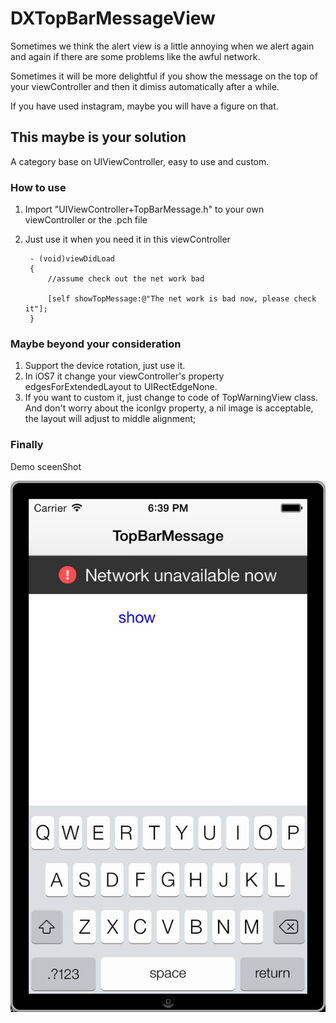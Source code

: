 DXTopBarMessageView
===================

Sometimes we think the alert view is a little annoying when we alert again and again if there are some problems like the awful network.

Sometimes it will be more delightful if you show the message on the top of your viewController and then it dimiss automatically after a while.

If you have used instagram, maybe you will have a figure on that.

## This maybe is your solution 

A category base on UIViewController, easy to use and custom.

### How to use

1. Import "UIViewController+TopBarMessage.h" to your own viewController or the .pch file

2. Just use it when you need it in this viewController

		- (void)viewDidLoad
		{
			//assume check out the net work bad

			[self showTopMessage:@"The net work is bad now, please check it"];
		}

### Maybe beyond your consideration

1. Support the device rotation, just use it.
2. In iOS7 it change your viewController's property edgesForExtendedLayout to UIRectEdgeNone. 
3. If you want to custom it, just change to code of TopWarningView class. And don't worry about the iconIgv property, a nil image is acceptable, the layout will adjust to middle alignment;


### Finally

Demo sceenShot

![anyStr1](/screenShots/screenShot1.png "demo")
